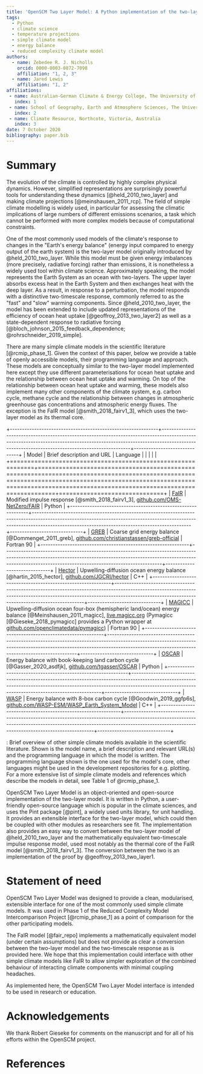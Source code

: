 ```yaml
---
title: 'OpenSCM Two Layer Model: A Python implementation of the two-layer climate model'
tags:
  - Python
  - climate science
  - temperature projections
  - simple climate model
  - energy balance
  - reduced complexity climate model
authors:
  - name: Zebedee R. J. Nicholls
    orcid: 0000-0003-0872-7098
    affiliation: "1, 2, 3"
  - name: Jared Lewis
    affiliation: "1, 2"
affiliations:
 - name: Australian-German Climate & Energy College, The University of Melbourne, Parkville, Victoria, Australia
   index: 1
 - name: School of Geography, Earth and Atmosphere Sciences, The University of Melbourne, Parkville, Victoria, Australia
   index: 2
 - name: Climate Resource, Northcote, Victoria, Australia
   index: 3
date: 7 October 2020
bibliography: paper.bib
---
```


# Summary

The evolution of the climate is controlled by highly complex physical dynamics.
However, simplified representations are surprisingly powerful tools for understanding these dynamics [@held_2010_two_layer] and making climate projections [@meinshausen_2011_rcp].
The field of simple climate modelling is widely used, in particular for assessing the climatic implications of large numbers of different emissions scenarios, a task which cannot be performed with more complex models because of computational constraints.

One of the most commonly used models of the climate's response to changes in the "Earth's energy balance"
(energy input compared to energy output of the earth system) is the two-layer model originally introduced by @held_2010_two_layer.
While this model must be given energy imbalances (more precisely, radiative forcing) rather than emissions, it is nonetheless a widely used tool within climate science.
Approximately speaking, the model represents the Earth System as an ocean with two-layers.
The upper layer absorbs excess heat in the Earth System and then exchanges heat with the deep layer.
As a result, in response to a perturbation, the model responds with a distinctive two-timescale response, commonly referred to as the "fast" and "slow" warming components.
Since @held_2010_two_layer, the model has been extended to include updated representations of the efficiency of ocean heat uptake [@geoffroy_2013_two_layer2] as well as a state-dependent response to radiative forcing [@bloch_johnson_2015_feedback_dependence; @rohrschneider_2019_simple].

There are many simple climate models in the scientific literature [@rcmip_phase_1].
Given the context of this paper, below we provide a table of openly accessible models, their programming language and approach.
These models are conceptually similar to the two-layer model implemented here except they use different parameterisations for ocean heat uptake and the relationship between ocean heat uptake and warming.
On top of the relationship between ocean heat uptake and warming, these models also implement many other components of the climate system, e.g. carbon cycle, methane cycle and the relationship between changes in atmospheric greenhouse gas concentrations and atmospheric energy fluxes.
The exception is the FaIR model [@smith_2018_fairv1_3], which uses the two-layer model as its thermal core.

+-------------------------------------------------------------+-----------------------------------------------------------------------------------------------------------------------------------------------------------------------------------------------------------------------------+------------------------------+
| Model                                                       | Brief description and URL                                                                                                                                                                                                   | Language                    |
|                                                             |                                                                                                                                                                                                                             |                              |
+=============================================================+=============================================================================================================================================================================================================================+==============================+
| [FaIR](https://github.com/OMS-NetZero/FAIR)                 | Modified impulse response [@smith_2018_fairv1_3], [github.com/OMS-NetZero/FAIR](https://github.com/OMS-NetZero/FAIR)                                                                                                                                               | Python                       |
+-------------------------------------------------------------+-----------------------------------------------------------------------------------------------------------------------------------------------------------------------------------------------------------------------------+------------------------------+
| [GREB](https://github.com/christianstassen/greb-official)   | Coarse grid energy balance [@Dommenget_2011_greb], [github.com/christianstassen/greb-official](https://github.com/christianstassen/greb-official)                                                                                                                                | Fortran 90                   |
+-------------------------------------------------------------+-----------------------------------------------------------------------------------------------------------------------------------------------------------------------------------------------------------------------------+------------------------------+
| [Hector](https://github.com/JGCRI/hector)                   | Upwelling-diffusion ocean energy balance [@hartin_2015_hector], [github.com/JGCRI/hector](https://github.com/JGCRI/hector)                                                                                                                                     | C++                          |
+-------------------------------------------------------------+-----------------------------------------------------------------------------------------------------------------------------------------------------------------------------------------------------------------------------+------------------------------+
| [MAGICC](http://magicc.org)                                 | Upwelling-diffusion ocean four-box (hemispheric land/ocean) energy balance [@Meinshausen_2011_magicc], [live.magicc.org](http://live.magicc.org) (Pymagicc [@Gieseke_2018_pymagicc] provides a Python wrapper at [github.com/openclimatedata/pymagicc](https://github.com/openclimatedata/pymagicc)) | Fortran 90                   |
+-------------------------------------------------------------+-----------------------------------------------------------------------------------------------------------------------------------------------------------------------------------------------------------------------------+------------------------------+
| [OSCAR](https://github.com/tgasser/OSCAR)                   | Energy balance with book-keeping land carbon cycle [@Gasser_2020_asdfjk], [github.com/tgasser/OSCAR](https://github.com/tgasser/OSCAR)                                                                                                                          | Python                       |
+-------------------------------------------------------------+-----------------------------------------------------------------------------------------------------------------------------------------------------------------------------------------------------------------------------+------------------------------+
| [WASP](https://github.com/WASP-ESM/WASP_Earth_System_Model) | Energy balance with 8-box carbon cycle [@Goodwin_2019_ggfp6s], [github.com/WASP-ESM/WASP_Earth_System_Model](https://github.com/WASP-ESM/WASP_Earth_System_Model)                                                                                                                  | C++                          |
+-------------------------------------------------------------+-----------------------------------------------------------------------------------------------------------------------------------------------------------------------------------------------------------------------------+------------------------------+

  : Brief overview of other simple climate models available in the scientific literature. Shown is the model name, a brief description and relevant URL(s) and the programming language in which the model is written. The programming language shown is the one used for the model's core, other languages might be used in the development repositories for e.g. plotting. For a more extensive list of simple climate models and references which describe the models in detail, see Table 1 of @rcmip_phase_1.

OpenSCM Two Layer Model is an object-oriented and open-source implementation of the two-layer model.
It is written in Python, a user-friendly open-source language which is popular in the climate sciences, and uses the Pint package [@pint], a widely used units library, for unit handling.
It provides an extensible interface for the two-layer model, which could then be coupled with other modules as researchers see fit.
The implementation also provides an easy way to convert between the two-layer model of @held_2010_two_layer and the mathematically equivalent two-timescale impulse response model, used most notably as the thermal core of the FaIR model [@smith_2018_fairv1_3].
The conversion between the two is an implementation of the proof by @geoffroy_2013_two_layer1.

# Statement of need

OpenSCM Two Layer Model was designed to provide a clean, modularised, extensible interface for one of the most commonly used simple climate models.
It was used in Phase 1 of the Reduced Complexity Model Intercomparison Project [@rcmip_phase_1] as a point of comparison for the other participating models.

The FaIR model [@fair_repo] implements a mathematically equivalent model (under certain assumptions) but does not provide as clear a conversion between the two-layer model and the two-timescale response as is provided here.
We hope that this implementation could interface with other simple climate models like FaIR to allow simpler exploration of the combined behaviour of interacting climate components with minimal coupling headaches.

As implemented here, the OpenSCM Two Layer Model interface is intended to be used in research or education.

# Acknowledgements

We thank Robert Gieseke for comments on the manuscript and for all of his efforts within the OpenSCM project.

# References

